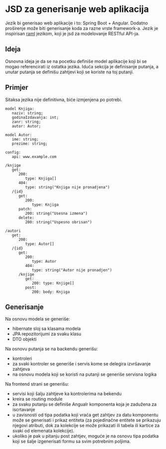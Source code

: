 # JSD za generisanje web aplikacija

Jezik bi generisao web aplikacije i to: Spring Boot + Angular. Dodatno proširenje može biti generisanje koda za razne vrste framework-a. Jezik je inspirisan [raml](https://github.com/raml-org/raml-spec) jezikom, koji je jsd za modelovanje RESTful API-ja. 

## Ideja

Osnovna ideja je da se na pocetku definiše model aplikacije koji bi se mogao referencirati iz ostatka jezika. Iduća sekcija je definisanje putanja, a unutar putanja se definišu zahtjevi koji se koriste na toj putanji.

## Primjer

Sitaksa jezika nije definitivna, biće izmjenjena po potrebi.

```
model Knjiga:
   naziv: string;
   godinaIzdavanja: int;
   zanr: string;
   autor: Autor;

model Autor:
   ime: string;
   prezime: string;

config:
   api: www.example.com

/knjige
   get:
      200:
         type: Knjiga[]
      404:
         type: string("Knjiga nije pronadjena")
   /{id}
      get:
         200:
            type: Knjiga
      patch:
         200: string("Usesna izmena")
      delete:
         200: string("Uspesno obrisan")

/autori
   get:
      200:
         type: Autor[]
   /{id}
      get:
         200:
            type: Autor
         404:
            type: string("Autor nije pronadjen")
      /knjige
         get:
            200: type: Knjige[]
         post:
            200: body: Knjiga
```

## Generisanje

Na osnovu modela se generiše:
 - hibernate sloj sa klasama modela
 - JPA repozitorijumi za svaku klasu
 - DTO objekti

Na osnovu putanja se na backendu generišu:
- kontroleri
- za svaki kontroler se generiše i servis kome se delegira izvršavanje zahtjeva
- na osnovu modela koji se koristi na putanji se generiše servisna logika

Na frontend strani se generišu:
- servisi koji šalju zahtjeve ka kontrolerima na bekendu 
- kreira se routing module
- za svaku putanju se definiše Angualr komponenta koja je zadužena za iscrtavanje
- u zavisnosti od tipa podatka koji vraća get zahtjev za datu komponentu može se generisati i prikaz entiteta (za pojedinačne entitete se prikazuju njegovi atributi, dok za kolekcije se može prikazati ili tabela ili kartice za svaki od elemenata kolekcije). 
- ukoliko je pak u pitanju post zahtjev, moguće je na osnovu tipa podatka koji se šalje izgenerisati formu sa svim potrebnim poljima.
